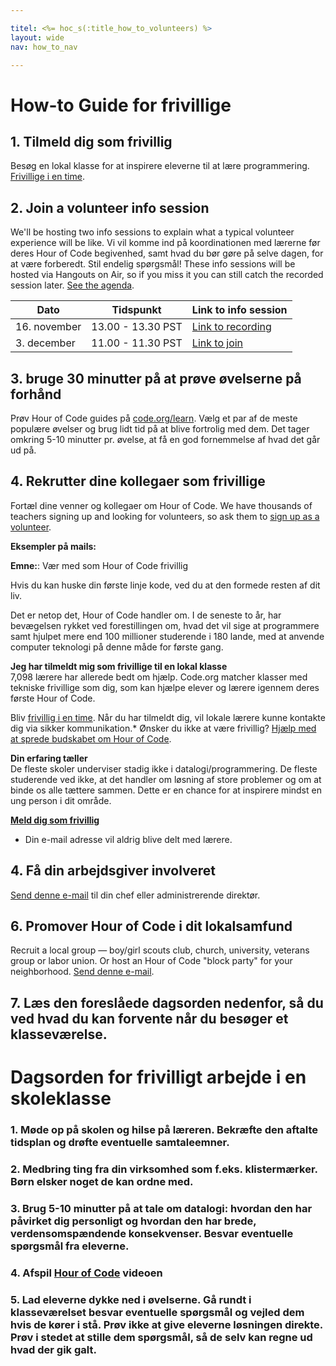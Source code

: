 ```yaml
---

titel: <%= hoc_s(:title_how_to_volunteers) %>
layout: wide
nav: how_to_nav

---
```


# How-to Guide for frivillige

## 1. Tilmeld dig som frivillig

Besøg en lokal klasse for at inspirere eleverne til at lære programmering. [Frivillige i en time](https://code.org/volunteer/engineer).

## 2. Join a volunteer info session

We'll be hosting two info sessions to explain what a typical volunteer experience will be like. Vi vil komme ind på koordinationen med lærerne før deres Hour of Code begivenhed, samt hvad du bør gøre på selve dagen, for at være forberedt. Stil endelig spørgsmål! These info sessions will be hosted via Hangouts on Air, so if you miss it you can still catch the recorded session later. [See the agenda](https://docs.google.com/document/d/1y2PjgICSEnYGTD7MT1mvLS6RvA9BJDG4zWheD0ZFIUo/edit?usp=sharing).

| Dato         | Tidspunkt         | Link to info session                                                            |
| ------------ | ----------------- | ------------------------------------------------------------------------------- |
| 16. november | 13.00 - 13.30 PST | [Link to recording](https://plus.google.com/events/c61fhr7i1rucvlfghv5opqvi8n0) |
| 3. december  | 11.00 - 11.30 PST | [Link to join](https://plus.google.com/events/c1j1vtlf3tdrb4j672tfnt3k0a0)      |

## 3. bruge 30 minutter på at prøve øvelserne på forhånd

Prøv Hour of Code guides på [code.org/learn](https://code.org/learn). Vælg et par af de meste populære øvelser og brug lidt tid på at blive fortrolig med dem. Det tager omkring 5-10 minutter pr. øvelse, at få en god fornemmelse af hvad det går ud på.

## 4. Rekrutter dine kollegaer som frivillige

Fortæl dine venner og kollegaer om Hour of Code. We have thousands of teachers signing up and looking for volunteers, so ask them to [sign up as a volunteer](https://code.org/volunteer).

**Eksempler på mails:**

**Emne:**: Vær med som Hour of Code frivillig

Hvis du kan huske din første linje kode, ved du at den formede resten af dit liv.

Det er netop det, Hour of Code handler om. I de seneste to år, har bevægelsen rykket ved forestillingen om, hvad det vil sige at programmere samt hjulpet mere end 100 millioner studerende i 180 lande, med at anvende computer teknologi på denne måde for første gang.

**Jeg har tilmeldt mig som frivillige til en lokal klasse**   
7,098 lærere har allerede bedt om hjælp. Code.org matcher klasser med tekniske frivillige som dig, som kan hjælpe elever og lærere igennem deres første Hour of Code.

Bliv [frivillig i en time](https://code.org/volunteer/engineer). Når du har tilmeldt dig, vil lokale lærere kunne kontakte dig via sikker kommunikation.* Ønsker du ikke at være frivillig? [Hjælp med at sprede budskabet om Hour of Code](https://hourofcode.com/promote).

**Din erfaring tæller**   
De fleste skoler underviser stadig ikke i datalogi/programmering. De fleste studerende ved ikke, at det handler om løsning af store problemer og om at binde os alle tættere sammen. Dette er en chance for at inspirere mindst en ung person i dit område.

**[Meld dig som frivillig](https://code.org/volunteer/engineer)**

* Din e-mail adresse vil aldrig blive delt med lærere.

## 4. Få din arbejdsgiver involveret

[Send denne e-mail](https://hourofcode.com/promote/resources#email) til din chef eller administrerende direktør.

## 6. Promover Hour of Code i dit lokalsamfund

Recruit a local group — boy/girl scouts club, church, university, veterans group or labor union. Or host an Hour of Code "block party" for your neighborhood. [Send denne e-mail](https://hourofcode.com/promote/resources#email).

## 7. Læs den foreslåede dagsorden nedenfor, så du ved hvad du kan forvente når du besøger et klasseværelse.

# Dagsorden for frivilligt arbejde i en skoleklasse

### 1. Møde op på skolen og hilse på læreren. Bekræfte den aftalte tidsplan og drøfte eventuelle samtaleemner.

### 2. Medbring ting fra din virksomhed som f.eks. klistermærker. Børn elsker noget de kan ordne med.

### 3. Brug 5-10 minutter på at tale om datalogi: hvordan den har påvirket dig personligt og hvordan den har brede, verdensomspændende konsekvenser. Besvar eventuelle spørgsmål fra eleverne.

### 4. Afspil [Hour of Code](https://www.youtube.com/watch?v=2DxWIxec6yo) videoen

### 5. Lad eleverne dykke ned i øvelserne. Gå rundt i klasseværelset besvar eventuelle spørgsmål og vejled dem hvis de kører i stå. Prøv ikke at give eleverne løsningen direkte. Prøv i stedet at stille dem spørgsmål, så de selv kan regne ud hvad der gik galt.